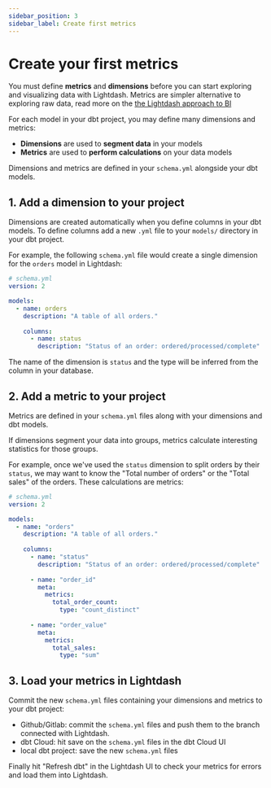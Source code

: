 ```yaml
---
sidebar_position: 3
sidebar_label: Create first metrics
---
```


# Create your first metrics

You must define **metrics** and **dimensions** before you can start exploring and visualizing data with Lightdash. 
Metrics are simpler alternative to exploring raw data, read more on the [the Lightdash approach to BI](../../best-practice/lightdashWay.md)

For each model in your dbt project, you may define many dimensions and metrics:
* **Dimensions** are used to **segment data** in your models
* **Metrics** are used to **perform calculations** on your data models

Dimensions and metrics are defined in your `schema.yml` alongside your dbt models.

## 1. Add a dimension to your project

Dimensions are created automatically when you define columns in your dbt models. To define columns add a new `.yml` 
file to your `models/` directory in your dbt project.

For example, the following `schema.yml` file would create a single dimension for the `orders` model in Lightdash:

```yaml
# schema.yml
version: 2

models:
  - name: orders
    description: "A table of all orders."
    
    columns:
      - name: status
        description: "Status of an order: ordered/processed/complete"
```

The name of the dimension is `status` and the type will be inferred from the column in your database.

## 2. Add a metric to your project

Metrics are defined in your `schema.yml` files along with your dimensions and dbt models.

If dimensions segment your data into groups, metrics calculate interesting statistics for those groups. 

For example, once we've used the `status` dimension to split orders by their `status`, we may want to know the 
"Total number of orders" or the "Total sales" of the orders. These calculations are metrics:

```yaml
# schema.yml
version: 2

models:
  - name: "orders"
    description: "A table of all orders."
    
    columns:
      - name: "status"
        description: "Status of an order: ordered/processed/complete"
        
      - name: "order_id"
        meta:
          metrics:
            total_order_count:
              type: "count_distinct" 
              
      - name: "order_value"
        meta:
          metrics:
            total_sales:
              type: "sum" 
```

## 3. Load your metrics in Lightdash

Commit the new `schema.yml` files containing your dimensions and metrics to your dbt project:

* Github/Gitlab: commit the `schema.yml` files and push them to the branch connected with Lightdash.
* dbt Cloud: hit save on the `schema.yml` files in the dbt Cloud UI
* local dbt project: save the new `schema.yml` files

Finally hit "Refresh dbt" in the Lightdash UI to check your metrics for errors and load them into Lightdash.
